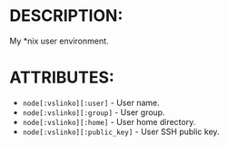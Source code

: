 # DESCRIPTION:

My *nix user environment.

# ATTRIBUTES:

* `node[:vslinko][:user]` - User name.
* `node[:vslinko][:group]` - User group.
* `node[:vslinko][:home]` - User home directory.
* `node[:vslinko][:public_key]` - User SSH public key.

